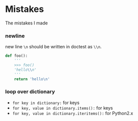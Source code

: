 # Mistakes
The mistakes I made

### newline
new line `\n` should be written in doctest as `\\n`.
```python
def foo():
    '''
    >>> foo()
    'hello\\n'
    '''
    return 'hello\n'
```


### loop over dictionary
* `for key in dictionary:` for keys
* `for key, value in dictionary.items():` for keys
* `for key, value in dictionary.iteritems():` for Python2.x 

